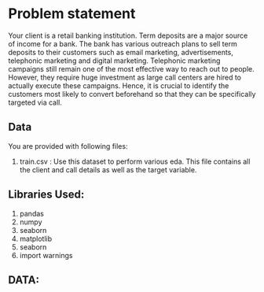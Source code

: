 # Problem statement
Your client is a retail banking institution. Term deposits are a major source of income for a bank.
The bank has various outreach plans to sell term deposits to their customers such as email marketing, advertisements, telephonic marketing
and digital marketing.
Telephonic marketing campaigns still remain one of the most effective way to reach out to people. However, they require huge investment as large call centers are hired to actually execute these campaigns. Hence, it is crucial to identify the customers most likely to convert beforehand so that they can be specifically targeted via call.

## Data
You are provided with following files:
1. train.csv : Use this dataset to perform various eda. 
This file contains all the client and call details as well as the target variable.

## Libraries Used:
1. pandas
2. numpy   
3. seaborn 
4. matplotlib 
5. seaborn 
6. import warnings


## DATA:
